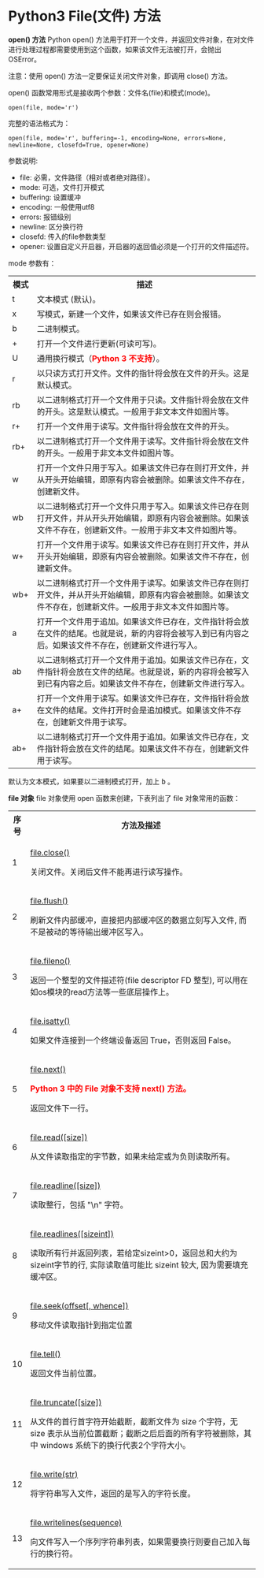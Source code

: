 # Python3 File(文件) 方法

**open() 方法**
Python open() 方法用于打开一个文件，并返回文件对象，在对文件进行处理过程都需要使用到这个函数，如果该文件无法被打开，会抛出 OSError。

注意：使用 open() 方法一定要保证关闭文件对象，即调用 close() 方法。

open() 函数常用形式是接收两个参数：文件名(file)和模式(mode)。
```shell
open(file, mode='r')
```
完整的语法格式为：
```
open(file, mode='r', buffering=-1, encoding=None, errors=None, newline=None, closefd=True, opener=None)
```
参数说明:

* file: 必需，文件路径（相对或者绝对路径）。
* mode: 可选，文件打开模式
* buffering: 设置缓冲
* encoding: 一般使用utf8
* errors: 报错级别
* newline: 区分换行符
* closefd: 传入的file参数类型
* opener: 设置自定义开启器，开启器的返回值必须是一个打开的文件描述符。

mode 参数有：
<table class="reference">
    <tbody>
        <tr>
            <th style="width:10%">模式</th>
            <th>描述</th>
        </tr>
        <tr>
            <td>t</td>
            <td>文本模式 (默认)。</td>
        </tr>
        <tr>
            <td>x</td>
            <td>写模式，新建一个文件，如果该文件已存在则会报错。</td>
        </tr>
        <tr>
            <td>b</td>
            <td>二进制模式。</td>
        </tr>
        <tr>
            <td>+</td>
            <td>打开一个文件进行更新(可读可写)。</td>
        </tr>
        <tr>
            <td>U</td>
            <td>通用换行模式（<strong style="color:red;">Python 3 不支持</strong>）。</td>
        </tr>
        <tr>
            <td>r</td>
            <td>以只读方式打开文件。文件的指针将会放在文件的开头。这是默认模式。</td>
        </tr>
        <tr>
            <td>rb</td>
            <td>以二进制格式打开一个文件用于只读。文件指针将会放在文件的开头。这是默认模式。一般用于非文本文件如图片等。</td>
        </tr>
        <tr>
            <td>r+</td>
            <td>打开一个文件用于读写。文件指针将会放在文件的开头。</td>
        </tr>
        <tr>
            <td>rb+</td>
            <td>以二进制格式打开一个文件用于读写。文件指针将会放在文件的开头。一般用于非文本文件如图片等。</td>
        </tr>
        <tr>
            <td>w</td>
            <td>打开一个文件只用于写入。如果该文件已存在则打开文件，并从开头开始编辑，即原有内容会被删除。如果该文件不存在，创建新文件。</td>
        </tr>
        <tr>
            <td>wb</td>
            <td>以二进制格式打开一个文件只用于写入。如果该文件已存在则打开文件，并从开头开始编辑，即原有内容会被删除。如果该文件不存在，创建新文件。一般用于非文本文件如图片等。</td>
        </tr>
        <tr>
            <td>w+</td>
            <td>打开一个文件用于读写。如果该文件已存在则打开文件，并从开头开始编辑，即原有内容会被删除。如果该文件不存在，创建新文件。</td>
        </tr>
        <tr>
            <td>wb+</td>
            <td>以二进制格式打开一个文件用于读写。如果该文件已存在则打开文件，并从开头开始编辑，即原有内容会被删除。如果该文件不存在，创建新文件。一般用于非文本文件如图片等。</td>
        </tr>
        <tr>
            <td>a</td>
            <td>打开一个文件用于追加。如果该文件已存在，文件指针将会放在文件的结尾。也就是说，新的内容将会被写入到已有内容之后。如果该文件不存在，创建新文件进行写入。</td>
        </tr>
        <tr>
            <td>ab</td>
            <td>以二进制格式打开一个文件用于追加。如果该文件已存在，文件指针将会放在文件的结尾。也就是说，新的内容将会被写入到已有内容之后。如果该文件不存在，创建新文件进行写入。</td>
        </tr>
        <tr>
            <td>a+</td>
            <td>打开一个文件用于读写。如果该文件已存在，文件指针将会放在文件的结尾。文件打开时会是追加模式。如果该文件不存在，创建新文件用于读写。</td>
        </tr>
        <tr>
            <td>ab+</td>
            <td>以二进制格式打开一个文件用于追加。如果该文件已存在，文件指针将会放在文件的结尾。如果该文件不存在，创建新文件用于读写。</td>
        </tr>
    </tbody>
</table>

默认为文本模式，如果要以二进制模式打开，加上 <kbd>b</kbd> 。

**file 对象**
file 对象使用 open 函数来创建，下表列出了 file 对象常用的函数：
<table class="reference">
    <tbody>
        <tr>
            <th style="width:5%">序号</th>
            <th>方法及描述</th>
        </tr>
        <tr>
            <td>1</td>
            <td>
                <p><a href="https://www.runoob.com/python3/python3-file-close.html">file.close()</a></p>
                <p>关闭文件。关闭后文件不能再进行读写操作。</p>
            </td>
        </tr>
        <tr>
            <td>2</td>
            <td>
                <p><a href="https://www.runoob.com/python3/python3-file-flush.html">file.flush()</a></p>
                <p>刷新文件内部缓冲，直接把内部缓冲区的数据立刻写入文件, 而不是被动的等待输出缓冲区写入。</p>
            </td>
        </tr>
        <tr>
            <td>3</td>
            <td>
                <p><a href="https://www.runoob.com/python3/python3-file-fileno.html">file.fileno()</a></p>
                <p>
                    返回一个整型的文件描述符(file descriptor FD 整型), 可以用在如os模块的read方法等一些底层操作上。</p>
            </td>
        </tr>
        <tr>
            <td>4</td>
            <td>
                <p><a href="https://www.runoob.com/python3/python3-file-isatty.html">file.isatty()</a></p>
                <p>如果文件连接到一个终端设备返回 True，否则返回 False。</p>
            </td>
        </tr>
        <tr>
            <td>5</td>
            <td>
                <p><a href="https://www.runoob.com/python3/python3-file-next.html">file.next()</a></p>
                <p><strong style="color:red;">Python 3 中的 File 对象不支持 next() 方法。</strong></p>
                <p>返回文件下一行。</p>
            </td>
        </tr>
        <tr>
            <td>6</td>
            <td>
                <p><a href="https://www.runoob.com/python3/python3-file-read.html">file.read([size])</a></p>
                <p>从文件读取指定的字节数，如果未给定或为负则读取所有。</p>
            </td>
        </tr>
        <tr>
            <td>7</td>
            <td>
                <p><a href="https://www.runoob.com/python3/python3-file-readline.html">file.readline([size])</a></p>
                <p>读取整行，包括 "\n" 字符。</p>
            </td>
        </tr>
        <tr>
            <td>8</td>
            <td>
                <p><a href="https://www.runoob.com/python3/python3-file-readlines.html">file.readlines([sizeint])</a></p>
                <p>读取所有行并返回列表，若给定sizeint&gt;0，返回总和大约为sizeint字节的行, 实际读取值可能比 sizeint 较大, 因为需要填充缓冲区。</p>
            </td>
        </tr>
        <tr>
            <td>9</td>
            <td>
                <p><a href="https://www.runoob.com/python3/python3-file-seek.html">file.seek(offset[, whence])</a></p>
                <p>移动文件读取指针到指定位置</p>
            </td>
        </tr>
        <tr>
            <td>10</td>
            <td>
                <p><a href="https://www.runoob.com/python3/python3-file-tell.html">file.tell()</a></p>
                <p>返回文件当前位置。</p>
            </td>
        </tr>
        <tr>
            <td>11</td>
            <td>
                <p><a href="https://www.runoob.com/python3/python3-file-truncate.html">file.truncate([size])</a></p>
                <p>从文件的首行首字符开始截断，截断文件为 size
                    个字符，无 size 表示从当前位置截断；截断之后后面的所有字符被删除，其中 windows 系统下的换行代表2个字符大小。 </p>
            </td>
        </tr>
        <tr>
            <td>12</td>
            <td>
                <p><a href="https://www.runoob.com/python3/python3-file-write.html">file.write(str)</a></p>
                <p>将字符串写入文件，返回的是写入的字符长度。</p>
            </td>
        </tr>
        <tr>
            <td>13</td>
            <td>
                <p><a href="https://www.runoob.com/python3/python3-file-writelines.html">file.writelines(sequence)</a></p>
                <p>向文件写入一个序列字符串列表，如果需要换行则要自己加入每行的换行符。</p>
            </td>
        </tr>
    </tbody>
</table>
